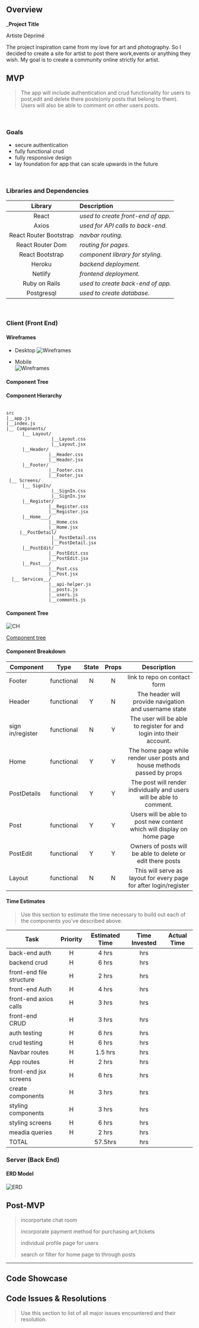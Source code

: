 ## Overview

_**Project Title**  

Artiste Déprimé
  
The project inspiration came from my love for art and photography. So I decided to create a site for artist to post there work,events or anything they wish. My goal is to create a community online strictly for artist.

## MVP

> The app will include authentication and crud functionality for users to post,edit and delete there posts(only posts that belong to them). Users will also be able to comment on other users posts.  

<br>

### Goals

- secure authentication
- fully functional crud
- fully responsive design
- lay foundation for app that can scale upwards in the future

<br>

### Libraries and Dependencies

|     Library      | Description                                |
| :--------------: | :----------------------------------------- |
|      React       | _used to create front-end of app._ |
|      Axios       | _used for API calls to back-end._ |
| React Router Bootstrap | _navbar routing._ |
| React Router Dom | _routing for pages._ |
| React Bootstrap  | _component library for styling._ | 
|  Heroku          | _backend deployment._ | 
|  Netlify         | _frontend deployment._ | 
| Ruby on Rails    | _used to create back-end of app._ | 
| Postgresql       | _used to create database._ |

<br>

### Client (Front End)

#### Wireframes

- Desktop 
![Wireframes](https://github.com/markelld/artistedeprime/blob/main/web2.png)

- Mobile  
![Wireframes](https://github.com/markelld/artistedeprime/blob/main/mobile1.png)

#### Component Tree


#### Component Hierarchy

``` structure

src 
|__app.js 
|__index.js 
|__ Components/ 
      |__ Layout/ 
                 |__Layout.css 
                 |__Layout.jsx 
      |__Header/
                |__Header.css 
                |__Header.jsx  
      |__Footer/
                |__Footer.css 
                |__Footer.jsx                  
 |__ Screens/
      |__ SignIn/ 
                 |__SignIn.css 
                 |__SignIn.jsx 
      |__Register/
                |__Register.css 
                |__Register.jsx  
      |__Home___/
                |__Home.css 
                |__Home.jsx  
     |__PostDetail/ 
                 |__PostDetail.css 
                 |__PostDetail.jsx 
      |__PostEdit/
                |__PostEdit.css 
                |__PostEdit.jsx  
      |__Post___/
                |__Post.css 
                |__Post.jsx  
  |__ Services__/
                |__api-helper.js
                |__posts.js
                |__users.js
                |__comments.js

```

#### Component Tree

![CH](https://github.com/markelld/artistedeprime/blob/main/CH.png)

[Component tree](url) 

#### Component Breakdown 

| Component           | Type     | State   | Props     | Description   |
| ------------------- | :------: | :-----: | :-------: | :-----------: | 
| Footer              |  functional | N | N |  link to repo on contact form  |   
| Header              |  functional | Y | N |  The header will provide navigation and username state |            
| sign in/register    |  functional | N | Y | The user will be able to register for and login into their account. |
| Home                |  functional | Y | Y | The home page while render user posts and house methods passed by props |       
| PostDetails         |  functional | Y | Y | The post will render individually and users will be able to comment. | 
| Post                |  functional | Y | Y | Users will be able to post new content which will display on home page | 
| PostEdit            |  functional | Y | Y | Owners of posts will be able to delete or edit there posts |  
| Layout              |  functional | N | N | This will serve as layout for every page for after login/register| 

#### Time Estimates

> Use this section to estimate the time necessary to build out each of the components you've described above.

| Task                | Priority | Estimated Time | Time Invested | Actual Time |
| ------------------- | :------: | :------------: | :-----------: | :---------: | 
| back-end auth       |    H      |   4 hrs  |       hrs     |             | 
| backend crud        |    H    |     6 hrs  |       hrs     |             | 
| front-end file structure|    H     |  2 hrs  |    hrs      |             | 
| front-end Auth      |    H      |    4 hrs  |       hrs     |             | 
| front-end axios calls |    H     |  3 hrs  |       hrs     |             |
| front-end CRUD      |    H    |     3 hrs    |       hrs     |             |
| auth testing        |    H    |     6 hrs    |       hrs     |             |  
| crud testing        |    H    |     6 hrs    |       hrs     |             | 
| Navbar routes       |    H     |    1.5 hrs  |       hrs     |             |
| App routes          |    H     |     2 hrs  |       hrs     |             |
| front-end jsx screens |   H    |     6 hrs  |       hrs     |             | 
|  create components  |    H     |     3 hrs  |       hrs     |             |
| styling components  |    H     |     3 hrs  |       hrs     |             |
| styling screens     |    H      |     6 hrs |       hrs     |             | 
| meadia queries      |    H     |     2 hrs  |       hrs     |             |
| TOTAL               |          |   57.5hrs |       hrs     |             |


### Server (Back End)

#### ERD Model 

![ERD](https://github.com/markelld/artistedeprime/blob/main/data.flow.png)


## Post-MVP

> incorportate chat room 
> 
> incorporate payment method for purchasing art,tickets
> 
> individual profile page for users 
> 
> search or filter for  home page to through posts 
***

## Code Showcase



## Code Issues & Resolutions

> Use this section to list of all major issues encountered and their resolution.
